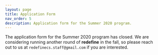 ```yaml
---
layout: page
title: Application Form
nav_order: 5
description: Application form for the Summer 2020 program.
---
```


The application form for the Summer 2020 program has closed. We are considering running another round of **redefine** in the fall, so please reach out to us at `redefinecs.staff@gmail.com` if you are interested.

